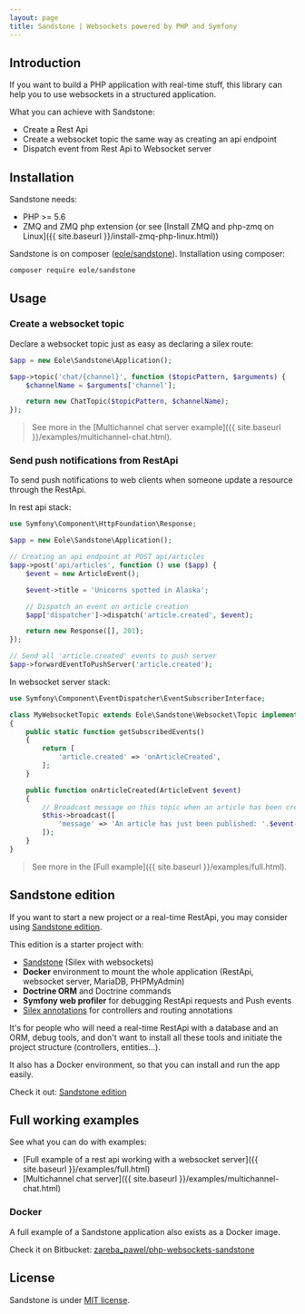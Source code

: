 ```yaml
---
layout: page
title: Sandstone | Websockets powered by PHP and Symfony
---
```


<h2 class="no-margin-top">Introduction</h2>

If you want to build a PHP application with real-time stuff,
this library can help you to use websockets in a structured application.

What you can achieve with Sandstone:

- Create a Rest Api
- Create a websocket topic the same way as creating an api endpoint
- Dispatch event from Rest Api to Websocket server


## Installation

Sandstone needs:

- PHP >= 5.6
- ZMQ and ZMQ php extension (or see [Install ZMQ and php-zmq on Linux]({{ site.baseurl }}/install-zmq-php-linux.html))

Sandstone is on composer ([eole/sandstone](https://packagist.org/packages/eole/sandstone)).
Installation using composer:

<pre class="command-line" data-prompt="$"><code class="language-bash">composer require eole/sandstone</code></pre>


## Usage


### Create a websocket topic

Declare a websocket topic just as easy as declaring a silex route:

``` php
$app = new Eole\Sandstone\Application();

$app->topic('chat/{channel}', function ($topicPattern, $arguments) {
    $channelName = $arguments['channel'];

    return new ChatTopic($topicPattern, $channelName);
});
```

> See more in the
> [Multichannel chat server example]({{ site.baseurl }}/examples/multichannel-chat.html).


### Send push notifications from RestApi

To send push notifications to web clients
when someone update a resource through the RestApi.

In rest api stack:

``` php
use Symfony\Component\HttpFoundation\Response;

$app = new Eole\Sandstone\Application();

// Creating an api endpoint at POST api/articles
$app->post('api/articles', function () use ($app) {
    $event = new ArticleEvent();

    $event->title = 'Unicorns spotted in Alaska';

    // Dispatch an event on article creation
    $app['dispatcher']->dispatch('article.created', $event);

    return new Response([], 201);
});

// Send all 'article.created' events to push server
$app->forwardEventToPushServer('article.created');
```

In websocket server stack:

``` php
use Symfony\Component\EventDispatcher\EventSubscriberInterface;

class MyWebsocketTopic extends Eole\Sandstone\Websocket\Topic implements EventSubscriberInterface
{
    public static function getSubscribedEvents()
    {
        return [
            'article.created' => 'onArticleCreated',
        ];
    }

    public function onArticleCreated(ArticleEvent $event)
    {
        // Broadcast message on this topic when an article has been created.
        $this->broadcast([
            'message' => 'An article has just been published: '.$event->title,
        ]);
    }
}
```

> See more in the
> [Full example]({{ site.baseurl }}/examples/full.html).


## Sandstone edition

If you want to start a new project or a real-time RestApi,
you may consider using [Sandstone edition](https://github.com/eole-io/sandstone-edition).

This edition is a starter project with:

 - [Sandstone](https://eole-io.github.io/sandstone/) (Silex with websockets)
 - **Docker** environment to mount the whole application (RestApi, websocket server, MariaDB, PHPMyAdmin)
 - **Doctrine ORM** and Doctrine commands
 - **Symfony web profiler** for debugging RestApi requests and Push events
 - [Silex annotations](https://github.com/danadesrosiers/silex-annotation-provider) for controllers and routing annotations

It's for people who will need a real-time RestApi with a database and an ORM, debug tools,
and don't want to install all these tools and initiate the project structure (controllers, entities...).

It also has a Docker environment, so that you can install and run the app easily.

Check it out: <i class="fa fa-github fa-lg" aria-hidden="true"></i> [Sandstone edition](https://github.com/eole-io/sandstone-edition)


## Full working examples

See what you can do with examples:

- <i class="fa fa-code" aria-hidden="true"></i> [Full example of a rest api working with a websocket server]({{ site.baseurl }}/examples/full.html)
- <i class="fa fa-code" aria-hidden="true"></i> [Multichannel chat server]({{ site.baseurl }}/examples/multichannel-chat.html)


### Docker

A full example of a Sandstone application also exists as a Docker image.

Check it on Bitbucket: [zareba_pawel/php-websockets-sandstone](https://bitbucket.org/zareba_pawel/php-websockets-sandstone)


## License

Sandstone is under [MIT license](https://github.com/eole-io/sandstone/blob/master/LICENSE).

